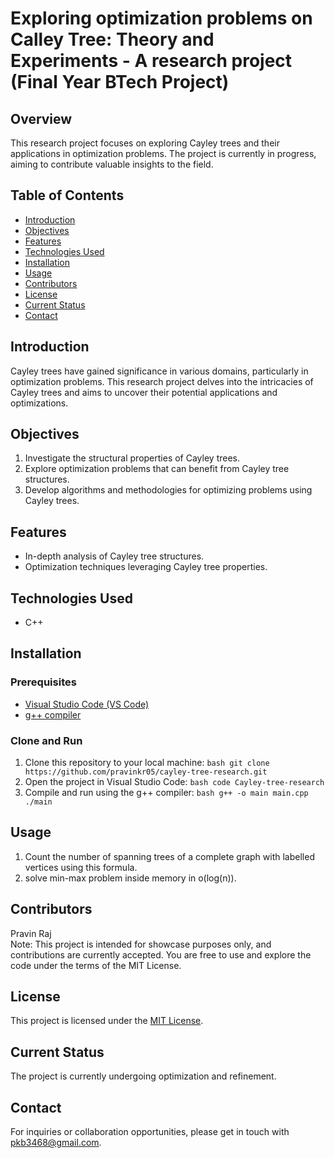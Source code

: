 # Exploring optimization problems on Calley Tree: Theory and Experiments - A research project (Final Year BTech Project)

## Overview
This research project focuses on exploring Cayley trees and their applications in optimization problems. The project is currently in progress, aiming to contribute valuable insights to the field.

## Table of Contents
- [Introduction](#introduction)
- [Objectives](#objectives)
- [Features](#features)
- [Technologies Used](#technologies-used)
- [Installation](#installation)
- [Usage](#usage)
- [Contributors](#contributors)
- [License](#license)
- [Current Status](#current-status)
- [Contact](#contact)

## Introduction
Cayley trees have gained significance in various domains, particularly in optimization problems. This research project delves into the intricacies of Cayley trees and aims to uncover their potential applications and optimizations.

## Objectives
1. Investigate the structural properties of Cayley trees.
2. Explore optimization problems that can benefit from Cayley tree structures.
3. Develop algorithms and methodologies for optimizing problems using Cayley trees.

## Features
- In-depth analysis of Cayley tree structures.
- Optimization techniques leveraging Cayley tree properties.

## Technologies Used
- C++

## Installation

  ### Prerequisites
  - [Visual Studio Code (VS Code)](https://code.visualstudio.com/)
  - [g++ compiler](https://gcc.gnu.org/)
  
  ### Clone and Run
  
  1. Clone this repository to your local machine:  ```bash git clone https://github.com/pravinkr05/cayley-tree-research.git```
  2. Open the project in Visual Studio Code: ```bash code Cayley-tree-research```
  3. Compile and run using the g++ compiler: ```bash g++ -o main main.cpp ./main```

## Usage
1. Count the number of spanning trees of a complete graph with labelled vertices using this formula.
2. solve min-max problem inside memory in o(log(n)).

## Contributors
Pravin Raj  <br/>
Note: This project is intended for showcase purposes only, and contributions are currently accepted. You are free to use and explore the code under the terms of the MIT License.

## License
This project is licensed under the [MIT License](LICENSE.md).

## Current Status
The project is currently undergoing optimization and refinement.

## Contact
For inquiries or collaboration opportunities, please get in touch with [pkb3468@gmail.com](pkb3468@gmail.com).

